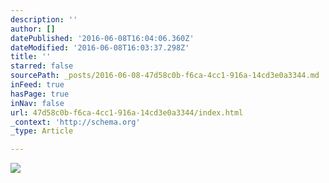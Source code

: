 ```yaml
---
description: ''
author: []
datePublished: '2016-06-08T16:04:06.360Z'
dateModified: '2016-06-08T16:03:37.298Z'
title: ''
starred: false
sourcePath: _posts/2016-06-08-47d58c0b-f6ca-4cc1-916a-14cd3e0a3344.md
inFeed: true
hasPage: true
inNav: false
url: 47d58c0b-f6ca-4cc1-916a-14cd3e0a3344/index.html
_context: 'http://schema.org'
_type: Article

---
```

![](https://the-grid-user-content.s3-us-west-2.amazonaws.com/9a1ffc15-e036-4b06-88ad-7324cff1a8c0.jpg)